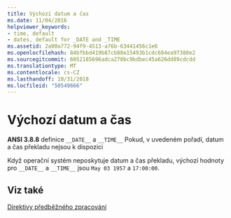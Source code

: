 ```yaml
---
title: Výchozí datum a čas
ms.date: 11/04/2016
helpviewer_keywords:
- time, default
- dates, default for _DATE and _TIME
ms.assetid: 2a00a772-94f9-4513-a76b-63441456c1e6
ms.openlocfilehash: 84bfbbd419b87cb88e15493b1cdc684ea97380e2
ms.sourcegitcommit: 6052185696adca270bc9bdbec45a626dd89cdcdd
ms.translationtype: MT
ms.contentlocale: cs-CZ
ms.lasthandoff: 10/31/2018
ms.locfileid: "50549666"
---
```

# <a name="default-date-and-time"></a>Výchozí datum a čas

**ANSI 3.8.8** definice `__DATE__` a `__TIME__` Pokud, v uvedeném pořadí, datum a čas překladu nejsou k dispozici

Když operační systém neposkytuje datum a čas překladu, výchozí hodnoty pro `__DATE__` a `__TIME__` jsou `May 03 1957` a `17:00:00`.

## <a name="see-also"></a>Viz také

[Direktivy předběžného zpracování](../c-language/preprocessing-directives.md)
